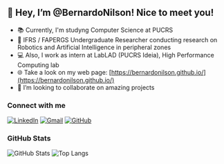 ## 👋 Hey, I’m @BernardoNilson! Nice to meet you!

- 📚 Currently, I'm studyng Computer Science at PUCRS
- 🤖 IFRS / FAPERGS Undergraduate Researcher conducting research on Robotics and Artificial Intelligence in peripheral zones
- 💻 Also, I work as intern at LabLAD (PUCRS Ideia), High Performance Computing lab
- 🌐 Take a look on my web page: [https://bernardonilson.github.io/](https://bernardonilson.github.io/)
- 💞️ I’m looking to collaborate on amazing projects

### Connect with me

[![LinkedIn](https://img.shields.io/badge/LinkedIn-0077B5?style=for-the-badge&logo=linkedin&logoColor=white)](https://www.linkedin.com/in/bernardo-nilson/)
[![Gmail](https://img.shields.io/badge/Gmail-333333?style=for-the-badge&logo=gmail&logoColor=red)](mailto:bernardonilson360@gmail.com)
[![GitHub](https://img.shields.io/badge/GitHub-100000?style=for-the-badge&logo=github&logoColor=white)](https://github.com/BernardoNilson)

### GitHub Stats

![GitHub Stats](https://github-readme-stats.vercel.app/api?username=BernardoNilson&theme=transparent&bg_color=000&border_color=30A3DC&show_icons=true&icon_color=30A3DC&title_color=E94D5F&text_color=FFF)
![Top Langs](https://github-readme-stats-git-masterrstaa-rickstaa.vercel.app/api/top-langs/?username=BernardoNilson&layout=compact&bg_color=000&border_color=30A3DC&title_color=E94D5F&text_color=FFF)
